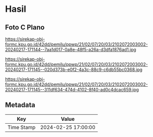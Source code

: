 # Hasil

## Foto C Plano

https://sirekap-obj-formc.kpu.go.id/42dd/pemilu/ppwp/21/02/07/20/03/2102072003002-20240217-171144--7aa1d017-0a8e-48f5-a26a-d3dfa1876ad1.jpg

https://sirekap-obj-formc.kpu.go.id/42dd/pemilu/ppwp/21/02/07/20/03/2102072003002-20240217-171145--020d373b-e0f2-4a3c-88c9-c6db55bc0368.jpg

https://sirekap-obj-formc.kpu.go.id/42dd/pemilu/ppwp/21/02/07/20/03/2102072003002-20240217-171145--311df634-474d-4102-8f40-ad0c4dcac659.jpg


## Metadata

| Key        | Value               |
| ---------- | ------------------- |
| Time Stamp | 2024-02-25 17:00:00 |



